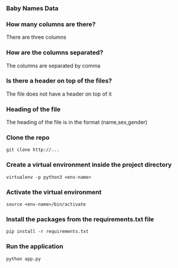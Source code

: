 ### Baby Names Data

### How many columns are there?
<p>There are three columns</p>

### How are the columns separated?
<p>The columns are separated by comma</p>

### Is there a header on top of the files?
<p>The file does not have a header on top of it</p>

### Heading of the file
<p>The heading of the file is in the format (name,sex,gender)</p>

### Clone the repo

```
git clone http://...
```

### Create a virtual environment inside the project directory

```
virtualenv -p python3 <env-name>
```

### Activate the virtual environment

```
source <env-name>/bin/activate
```

### Install the packages from the requirements.txt file

```
pip install -r requirements.txt
```

### Run the application

```
python app.py
```